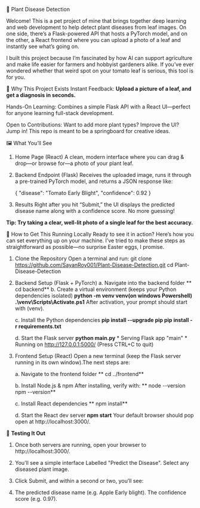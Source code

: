 🌿 Plant Disease Detection

Welcome! This is a pet project of mine that brings together deep learning and web development to help detect plant diseases from leaf images. On one side, there’s a Flask-powered API that hosts a PyTorch model, and on the other, a React frontend where you can upload a photo of a leaf and instantly see what’s going on.

I built this project because I’m fascinated by how AI can support agriculture and make life easier for farmers and hobbyist gardeners alike. If you’ve ever wondered whether that weird spot on your tomato leaf is serious, this tool is for you.

🌱 Why This Project Exists
Instant Feedback: **Upload a picture of a leaf, and get a diagnosis in seconds.**

Hands-On Learning: Combines a simple Flask API with a React UI—perfect for anyone learning full-stack development.

Open to Contributions: Want to add more plant types? Improve the UI? Jump in! This repo is meant to be a springboard for creative ideas.

🖼️ What You’ll See
1. Home Page (React)
A clean, modern interface where you can drag & drop—or browse for—a photo of your plant leaf.

2. Backend Endpoint (Flask)
Receives the uploaded image, runs it through a pre-trained PyTorch model, and returns a JSON response like:

    {
      "disease": "Tomato Early Blight",
      "confidence": 0.92
    }
   
3. Results
Right after you hit “Submit,” the UI displays the predicted disease name along with a confidence score. No more guessing!

**Tip: Try taking a clear, well-lit photo of a single leaf for the best accuracy.**

🔨 How to Get This Running Locally
Ready to see it in action? Here’s how you can set everything up on your machine. I’ve tried to make these steps as straightforward as possible—no surprise Easter eggs, I promise.

1. Clone the Repository
  Open a terminal and run:
      git clone https://github.com/SayanRoy001/Plant-Disease-Detection.git
      cd Plant-Disease-Detection

2. Backend Setup (Flask + PyTorch)
   a. Navigate into the backend folder
                    **  cd backend**
   b. Create a virtual environment (keeps your Python dependencies isolated)
                      **python -m venv venv(on windows Powershell)
                      .\venv\Scripts\Activate.ps1**
          After activation, your prompt should start with (venv).

   c. Install the Python dependencies
                     **pip install --upgrade pip
                     pip install -r requirements.txt**

   d. Start the Flask server
                      **python main.py**
                  * Serving Flask app "main"
                  * Running on http://127.0.0.1:5000/ (Press CTRL+C to quit)

3. Frontend Setup (React)
    Open a new terminal (keep the Flask server running in its own window).The next steps are:

   a. Navigate to the frontend folder
                  **  cd ../frontend**
   
   b. Install Node.js & npm
        After installing, verify with:
                   ** node --version
                    npm --version**
   
   c. Install React dependencies
                 **   npm install**

   d. Start the React dev server
                    **npm start**
              Your default browser should pop open at http://localhost:3000/.

🧪 **Testing It Out**
1. Once both servers are running, open your browser to http://localhost:3000/.

2. You’ll see a simple interface Labelled "Predict the Disease". Select any diseased plant image.

3. Click Submit, and within a second or two, you’ll see:

4. The predicted disease name (e.g. Apple Early blight).
   The confidence score (e.g. 0.97).


